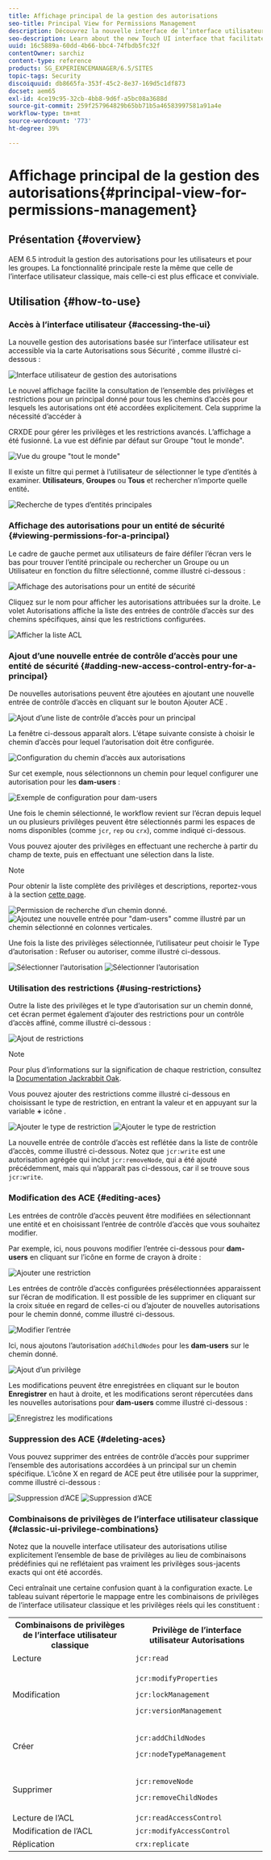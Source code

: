 ```yaml
---
title: Affichage principal de la gestion des autorisations
seo-title: Principal View for Permissions Management
description: Découvrez la nouvelle interface de l’interface utilisateur tactile qui facilite la gestion des autorisations.
seo-description: Learn about the new Touch UI interface that facilitates permissions management.
uuid: 16c5889a-60dd-4b66-bbc4-74fbdb5fc32f
contentOwner: sarchiz
content-type: reference
products: SG_EXPERIENCEMANAGER/6.5/SITES
topic-tags: Security
discoiquuid: db8665fa-353f-45c2-8e37-169d5c1df873
docset: aem65
exl-id: 4ce19c95-32cb-4bb8-9d6f-a5bc08a3688d
source-git-commit: 259f257964829b65bb71b5a46583997581a91a4e
workflow-type: tm+mt
source-wordcount: '773'
ht-degree: 39%

---
```



# Affichage principal de la gestion des autorisations{#principal-view-for-permissions-management}

## Présentation {#overview}

AEM 6.5 introduit la gestion des autorisations pour les utilisateurs et pour les groupes. La fonctionnalité principale reste la même que celle de l’interface utilisateur classique, mais celle-ci est plus efficace et conviviale.

## Utilisation {#how-to-use}

### Accès à l’interface utilisateur {#accessing-the-ui}

La nouvelle gestion des autorisations basée sur l’interface utilisateur est accessible via la carte Autorisations sous Sécurité , comme illustré ci-dessous :

![Interface utilisateur de gestion des autorisations](assets/screen_shot_2019-03-17at63333pm.png)

Le nouvel affichage facilite la consultation de l’ensemble des privilèges et restrictions pour un principal donné pour tous les chemins d’accès pour lesquels les autorisations ont été accordées explicitement. Cela supprime la nécessité d’accéder à

CRXDE pour gérer les privilèges et les restrictions avancés. L’affichage a été fusionné. La vue est définie par défaut sur Groupe &quot;tout le monde&quot;.

![Vue du groupe &quot;tout le monde&quot;](assets/unu-1.png)

Il existe un filtre qui permet à l’utilisateur de sélectionner le type d’entités à examiner. **Utilisateurs**, **Groupes** ou **Tous** et rechercher n’importe quelle entité&#x200B;**.**

![Recherche de types d’entités principales](assets/image2019-3-20_23-52-51.png)

### Affichage des autorisations pour un entité de sécurité {#viewing-permissions-for-a-principal}

Le cadre de gauche permet aux utilisateurs de faire défiler l’écran vers le bas pour trouver l’entité principale ou rechercher un Groupe ou un Utilisateur en fonction du filtre sélectionné, comme illustré ci-dessous :

![Affichage des autorisations pour un entité de sécurité](assets/doi-1.png)

Cliquez sur le nom pour afficher les autorisations attribuées sur la droite. Le volet Autorisations affiche la liste des entrées de contrôle d’accès sur des chemins spécifiques, ainsi que les restrictions configurées.

![Afficher la liste ACL](assets/trei-1.png)

### Ajout d’une nouvelle entrée de contrôle d’accès pour une entité de sécurité {#adding-new-access-control-entry-for-a-principal}

De nouvelles autorisations peuvent être ajoutées en ajoutant une nouvelle entrée de contrôle d’accès en cliquant sur le bouton Ajouter ACE .

![Ajout d’une liste de contrôle d’accès pour un principal](assets/patru.png)

La fenêtre ci-dessous apparaît alors. L’étape suivante consiste à choisir le chemin d’accès pour lequel l’autorisation doit être configurée.

![Configuration du chemin d’accès aux autorisations](assets/cinci-1.png)

Sur cet exemple, nous sélectionnons un chemin pour lequel configurer une autorisation pour les **dam-users** :

![Exemple de configuration pour dam-users](assets/sase-1.png)

Une fois le chemin sélectionné, le workflow revient sur l’écran depuis lequel un ou plusieurs privilèges peuvent être sélectionnés parmi les espaces de noms disponibles (comme `jcr`, `rep` ou `crx`), comme indiqué ci-dessous.

Vous pouvez ajouter des privilèges en effectuant une recherche à partir du champ de texte, puis en effectuant une sélection dans la liste.

>[!NOTE]
>
>Pour obtenir la liste complète des privilèges et descriptions, reportez-vous à la section [cette page](/help/sites-administering/user-group-ac-admin.md#access-right-management).

![Permission de recherche d’un chemin donné.](assets/image2019-3-21_0-5-47.png) ![Ajoutez une nouvelle entrée pour &quot;dam-users&quot; comme illustré par un chemin sélectionné en colonnes verticales.](assets/image2019-3-21_0-6-53.png)

Une fois la liste des privilèges sélectionnée, l’utilisateur peut choisir le Type d’autorisation : Refuser ou autoriser, comme illustré ci-dessous.

![Sélectionner l’autorisation](assets/screen_shot_2019-03-17at63938pm.png) ![Sélectionner l’autorisation](assets/screen_shot_2019-03-17at63947pm.png)

### Utilisation des restrictions {#using-restrictions}

Outre la liste des privilèges et le type d’autorisation sur un chemin donné, cet écran permet également d’ajouter des restrictions pour un contrôle d’accès affiné, comme illustré ci-dessous :

![Ajout de restrictions](assets/image2019-3-21_1-4-14.png)

>[!NOTE]
>
>Pour plus d’informations sur la signification de chaque restriction, consultez la [Documentation Jackrabbit Oak](https://jackrabbit.apache.org/oak/docs/security/authorization/restriction.html).

Vous pouvez ajouter des restrictions comme illustré ci-dessous en choisissant le type de restriction, en entrant la valeur et en appuyant sur la variable **+** icône .

![Ajouter le type de restriction](assets/sapte-1.png) ![Ajouter le type de restriction](assets/opt-1.png)

La nouvelle entrée de contrôle d’accès est reflétée dans la liste de contrôle d’accès, comme illustré ci-dessous. Notez que `jcr:write` est une autorisation agrégée qui inclut `jcr:removeNode`, qui a été ajouté précédemment, mais qui n’apparaît pas ci-dessous, car il se trouve sous `jcr:write`.

### Modification des ACE {#editing-aces}

Les entrées de contrôle d’accès peuvent être modifiées en sélectionnant une entité et en choisissant l’entrée de contrôle d’accès que vous souhaitez modifier.

Par exemple, ici, nous pouvons modifier l’entrée ci-dessous pour **dam-users** en cliquant sur l’icône en forme de crayon à droite :

![Ajouter une restriction](assets/image2019-3-21_0-35-39.png)

Les entrées de contrôle d’accès configurées présélectionnées apparaissent sur l’écran de modification. Il est possible de les supprimer en cliquant sur la croix située en regard de celles-ci ou d’ajouter de nouvelles autorisations pour le chemin donné, comme illustré ci-dessous.

![Modifier l’entrée](assets/noua-1.png)

Ici, nous ajoutons l’autorisation `addChildNodes` pour les **dam-users** sur le chemin donné.

![Ajout d’un privilège](assets/image2019-3-21_0-45-35.png)

Les modifications peuvent être enregistrées en cliquant sur le bouton **Enregistrer** en haut à droite, et les modifications seront répercutées dans les nouvelles autorisations pour **dam-users** comme illustré ci-dessous :

![Enregistrez les modifications](assets/zece-1.png)

### Suppression des ACE {#deleting-aces}

Vous pouvez supprimer des entrées de contrôle d’accès pour supprimer l’ensemble des autorisations accordées à un principal sur un chemin spécifique. L’icône X en regard de ACE peut être utilisée pour la supprimer, comme illustré ci-dessous :

![Suppression d’ACE](assets/image2019-3-21_0-53-19.png) ![Suppression d’ACE](assets/unspe.png)

### Combinaisons de privilèges de l’interface utilisateur classique {#classic-ui-privilege-combinations}

Notez que la nouvelle interface utilisateur des autorisations utilise explicitement l’ensemble de base de privilèges au lieu de combinaisons prédéfinies qui ne reflétaient pas vraiment les privilèges sous-jacents exacts qui ont été accordés.

Ceci entraînait une certaine confusion quant à la configuration exacte. Le tableau suivant répertorie le mappage entre les combinaisons de privilèges de l’interface utilisateur classique et les privilèges réels qui les constituent :

<table>
 <tbody>
  <tr>
   <th>Combinaisons de privilèges de l’interface utilisateur classique</th>
   <th>Privilège de l’interface utilisateur Autorisations</th>
  </tr>
  <tr>
   <td>Lecture</td>
   <td><code>jcr:read</code></td>
  </tr>
  <tr>
   <td>Modification</td>
   <td><p><code>jcr:modifyProperties</code></p> <p><code>jcr:lockManagement</code></p> <p><code>jcr:versionManagement</code></p> </td>
  </tr>
  <tr>
   <td>Créer</td>
   <td><p><code>jcr:addChildNodes</code></p> <p><code>jcr:nodeTypeManagement</code></p> </td>
  </tr>
  <tr>
   <td>Supprimer</td>
   <td><p><code>jcr:removeNode</code></p> <p><code>jcr:removeChildNodes</code></p> </td>
  </tr>
  <tr>
   <td>Lecture de l’ACL</td>
   <td><code>jcr:readAccessControl</code></td>
  </tr>
  <tr>
   <td>Modification de l’ACL</td>
   <td><code>jcr:modifyAccessControl</code></td>
  </tr>
  <tr>
   <td>Réplication</td>
   <td><code>crx:replicate</code></td>
  </tr>
 </tbody>
</table>
